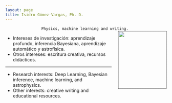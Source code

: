 ```yaml
---
layout: page
title: Isidro Gómez-Vargas, Ph. D.
---
```


<div align="center"><code>Physics, machine learning and writing. </code></div>

<!-- ![Figura](https://igomezv.github.io/assets/img/collage1.png){: .mx-auto.d-block :} -->						
 

<style>
img {
  float: right;
  border: 1px dotted black;
  margin: 0px 0px 15px 20px;
}
</style>


<img src="https://igomezv.github.io/assets/img/isidroBN.png" width="150" height="180">


<ul>
  <li>Intereses de investigación: aprendizaje profundo, inferencia Bayesiana, aprendizaje automático y astrofísica.</li>
  <li>Otros intereses: escritura creativa, recursos didácticos.</li>
</ul>

--- 

<ul>
  <li>Research interests: Deep Learning, Bayesian inference, machine learning, and astrophysics.</li>
  <li>Other interests: creative writing and educational resources.</li>
</ul>


<!-- <p> Físico-matemático con maestría y doctorado en tecnología avanzada por el Instituto Politécnico Nacional. De 2021 a 2023 trabajé como investigador postoctoral en el ICF-UNAM y, en la actualidad, en el 
Departemento de Astronomía de la Universidad de Ginebra. Me gusta escribir cuentos, ensayos y código en Python. He participado como autor y colaborador de libros de texto para secundaria. Mis intereses de investigación son redes neuronales, inferencia Bayesiana, aprendizaje automático y sus aplicaciones en astrofísica/cosmología. </p>

-->
<!--
<p> Physicist-mathematician with a master's degree and a Ph.D. from the Instituto Politécnico Nacional. For two and a half years, I was postdoctoral researcher at the ICF, Universidad Nacional Autónoma de México; and currently at the Astronomy Department of the University of Geneva. I enjoy writing short stories, essays and Python code. My research interests are deep learning, Bayesian inference, machine learning and their applications in astrophysics/cosmology.</p>
-->


						

